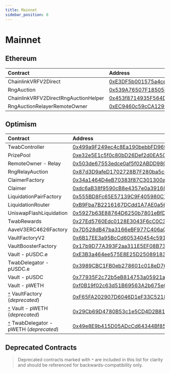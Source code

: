 ```yaml
---
title: Mainnet
sidebar_position: 0
---
```


# Mainnet

## Ethereum

| Contract | Address |
| :--- | :--- |
| ChainlinkVRFV2Direct | [0xE3DF5b001575a4ce800f6f3770B7f22cBe95d8F9](https://etherscan.io/address/0xE3DF5b001575a4ce800f6f3770B7f22cBe95d8F9) |
| RngAuction | [0x539A76507F18505cA696d618F8A684814c867F41](https://etherscan.io/address/0x539A76507F18505cA696d618F8A684814c867F41) |
| ChainlinkVRFV2DirectRngAuctionHelper | [0x453f8714935F564DE2E8aF3C00D52447A58b2c14](https://etherscan.io/address/0x453f8714935F564DE2E8aF3C00D52447A58b2c14) |
| RngAuctionRelayerRemoteOwner | [0xEC9460c59cCA1299b0242D6AF426c21223ccCD24](https://etherscan.io/address/0xEC9460c59cCA1299b0242D6AF426c21223ccCD24) |

## Optimism

| Contract | Address |
| :--- | :--- |
| TwabController | [0x499a9F249ec4c8Ea190bebbFD96f9A83bf4F6E52](https://optimistic.etherscan.io/address/0x499a9F249ec4c8Ea190bebbFD96f9A83bf4F6E52) |
| PrizePool | [0xe32e5E1c5f0c80bD26Def2d0EA5008C107000d6A](https://optimistic.etherscan.io/address/0xe32e5E1c5f0c80bD26Def2d0EA5008C107000d6A) |
| RemoteOwner - Relay | [0x503de67553edce0af5f02ABDD980b0Fe7Cc3BF65](https://optimistic.etherscan.io/address/0x503de67553edce0af5f02ABDD980b0Fe7Cc3BF65) |
| RngRelayAuction | [0x87d3D9afeD1702728B7F280ba5c4b4c55DEfa557](https://optimistic.etherscan.io/address/0x87d3D9afeD1702728B7F280ba5c4b4c55DEfa557) |
| ClaimerFactory | [0x34a1464D4eB70383f87C301300a7096EdBe2aA8c](https://optimistic.etherscan.io/address/0x34a1464D4eB70383f87C301300a7096EdBe2aA8c) |
| Claimer | [0xdc6aB38f9590cB8e4357e0a391689a7C5Ef7681E](https://optimistic.etherscan.io/address/0xdc6aB38f9590cB8e4357e0a391689a7C5Ef7681E) |
| LiquidationPairFactory | [0x555BD8Fc65E57139C9F405980C7A9526A7De8093](https://optimistic.etherscan.io/address/0x555BD8Fc65E57139C9F405980C7A9526A7De8093) |
| LiquidationRouter | [0xB9Fba7B2216167DCdd1A7AE0a564dD43E1b68b95](https://optimistic.etherscan.io/address/0xB9Fba7B2216167DCdd1A7AE0a564dD43E1b68b95) |
| UniswapFlashLiquidation | [0x5927b63E88764D6250b7801eBfDEb7B6c1ac35d0](https://optimistic.etherscan.io/address/0x5927b63E88764D6250b7801eBfDEb7B6c1ac35d0) |
| TwabRewards | [0x27Ed5760Edc0128E3043F6cC0C3428E337396A66](https://optimistic.etherscan.io/address/0x27Ed5760Edc0128E3043F6cC0C3428E337396A66) |
| AaveV3ERC4626Factory | [0x7D528dB47ba3166eBF977C406a091A8e2E6C8910](https://optimistic.etherscan.io/address/0x7D528dB47ba3166eBF977C406a091A8e2E6C8910) |
| VaultFactoryV2 | [0x6B17EE3a95BcCd605340454c5919e693Ef8EfF0E](https://optimistic.etherscan.io/address/0x6b17ee3a95bccd605340454c5919e693ef8eff0e) |
| VaultBoosterFactory | [0x17b9D77A393F2aa311E5EF08B73f3239B7f66837](https://optimistic.etherscan.io/address/0x17b9D77A393F2aa311E5EF08B73f3239B7f66837) |
| Vault - pUSDC.e | [0xE3B3a464ee575E8E25D2508918383b89c832f275](https://optimistic.etherscan.io/address/0xE3B3a464ee575E8E25D2508918383b89c832f275) |
| TwabDelegator - pUSDC.e | [0x3989CBC1FB0eb278601c018eD7627B07be9De4cB](https://optimistic.etherscan.io/address/0x3989CBC1FB0eb278601c018eD7627B07be9De4cB) |
| Vault - pUSDC | [0x77935F2c72b5eB814753a05921aE495aa283906B](https://optimistic.etherscan.io/address/0x77935F2c72b5eB814753a05921aE495aa283906B) |
| Vault - pWETH | [0xf0B19f02c63d51B69563A2b675e0160e1C34397C](https://optimistic.etherscan.io/address/0xf0B19f02c63d51B69563A2b675e0160e1C34397C) |
| [`*`](#deprecated-contracts) VaultFactory (*deprecated*) | [0xF65FA202907D6046D1eF33C521889B54BdE08081](https://optimistic.etherscan.io/address/0xF65FA202907D6046D1eF33C521889B54BdE08081) |
| [`*`](#deprecated-contracts) Vault - pWETH (*deprecated*) | [0x29Cb69D4780B53c1e5CD4D2B817142D2e9890715](https://optimistic.etherscan.io/address/0x29Cb69D4780B53c1e5CD4D2B817142D2e9890715) |
| [`*`](#deprecated-contracts) TwabDelegator - pWETH (*deprecated*) | [0x49e8E9b415D05ADcCd64344Bf85573813747bfA5](https://optimistic.etherscan.io/address/0x49e8E9b415D05ADcCd64344Bf85573813747bfA5) |

## Deprecated Contracts

> Deprecated contracts marked with `*` are included in this list for clarity and should be referenced for backwards-compatibility only.